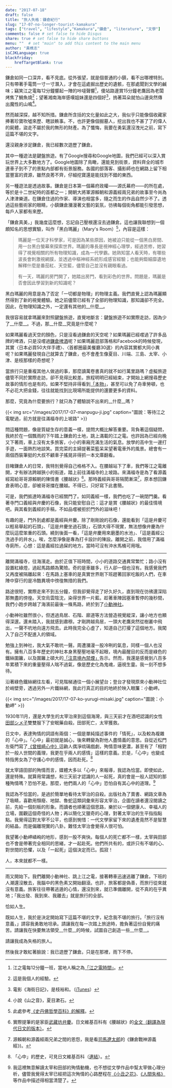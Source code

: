 ```yaml
---
date: "2017-07-18"
draft: false
title: "旅人失格：鎌倉紀行"
slug: "17-07-no-longer-tourist-kamakura"
tags: ["travel", "lifestyle","Kamakura","鎌倉", "literature", "文學"]
comments: false # set false to hide Disqus
share: true # set false to hide share buttons
menu: ""  # set "main" to add this content to the main menu
author: "黃樵志"
isCJKLanguage: true
blackfriday:
    hrefTargetBlank: true
---
```


鎌倉如同一口深井，看不見底。從外張望，就是個普通的小鎮，看不出哪裡特別。只有帶著手電筒一寸一寸潛入，才會在這處掘出歷史的遺骸，在那處聞到文學的鹹味；竊笑江之電每12分鐘響起一陣的咔噠聲響[^1]，傻站路邊賞15分鐘老鷹因為老闆烤焦了鯛魚燒[^2]；望著湘南海岸感嘆姐妹還是四個好[^3]，摀著耳朵就怕山邊突然傳出魔性的山鳴[^4]。

<!--more-->

然而越深探，越不知所措。鎌倉所含括的文化量如此之大，我似乎只能像個收藏家捧著珍寶吹噓來歷、瞎談軼事。不，也許更像個掘墓人，挖出我也不甚了了的偉人的屍體，盜走不屬於我的無形的財產。為了懺悔，我要在勇氣還沒洩光之前，寫下這篇不堪的文字。

還沒親身涉足鎌倉，我已經數次遊歷了鎌倉。

其中一種遊法是鍵盤旅遊。有了Google搜尋和Google地圖，我們已經可以深入賞玩世界上大多數地方了。Google地圖除了鳥瞰，還能見到街景，資料齊全的城市連車子到不了的景點內部都有街景服務。各國的部落客、攝影師也在網路上留下相當豐富的資源，雖然良莠不齊，仔細挖寶還是能找到不錯的東西。

另一種遊法是透過故事。鎌倉是日本第一個幕府政權——源氏幕府——的所在處，等於是十二世紀時的首都之一；開朝大將軍源賴朝和源義經兩兄弟的故事至今尚為人津津樂道。在鎌倉住過的作家、導演也相當多，隨之而生的作品自然少不了。透過這些藝術家的眼睛，小鎮鎌倉瀰漫著文藝的氣氛，彷彿每個街角都能引發思想，每戶人家都有來歷。

「鎌倉真美，」我幾度這麼想，忘記自己壓根還沒去過鎌倉。這也讓我聯想到一個頗知名的思想實驗，叫作「黑白瑪麗」（Mary's Room）[^5]，內容是這樣：

 > 瑪麗是一位天才科學家，可是因為某些原因，她被迫只能從一個黑白房間、用一台黑白螢幕來探索世界。瑪麗的專長是視神經心理學，經過苦修，她習得了視覺相關的所有物理知識，成為一代學霸。她熟知當人看天時，有哪些波長會刺激視網膜，並透過中樞神經系統形成感官經驗；也能夠鉅細靡遺地解釋什麼是番茄紅、天空藍，儘管自己並沒有親眼看過。
 > 
 > 有一天，瑪麗的房門開了，她踏出房門，看到彩色的世界。問題是，瑪麗是否會因此學習到新的知識呢？

黑白瑪麗的用意是為了否定「一切都是物理」的物理主義。我們直覺上認為瑪麗顯然得到了新的視覺體驗。她之前儘管已經有了全部的物理知識，那知識卻不完全。因此，在物理知識之外，一定還有其他的__什麼__。

我很容易就拿瑪麗來對照鍵盤旅遊，直覺地斷言：鍵盤旅遊不如實際走訪，因為少了__什麼__。不過，那__什麼__究竟是什麼呢？

如果瑪麗看過天空的顏色，只是沒看過鎌倉的天空呢？如果瑪麗已經嚐過了許多品牌的啤酒，只是沒嚐過[鎌倉啤酒](http://www.kamakura-beer.co.jp)呢？如果瑪麗逛部落格和Facebook的時候發現，其實〈日本必買50大伴手禮〉、〈首都圈最美餐廳30選〉的內容其實都大同小異呢？如果瑪麗發現自己就算去了鎌倉，也不會產生像夏目、川端、三島、太宰、小津、是枝那樣的奇想呢？

當旅行只是重複其他人做過的事，那麼讀萬卷書真的就不如行萬里路嗎？虛擬旅遊儘管不同於實際走訪，卻不見得比較差。旅程明明已經結束，才開始上網搜尋歷史故事的情形也是有的。如果不堅持非得看到[「本物」](http://jisho.org/word/本物)，甚至可以免了舟車勞頓，也不必花大把金錢，往往就能找到比現場所能提供的還要更多的資料。

那麼，究竟為什麼要旅行？就只為了體驗說不出來的__什麼__嗎？

{{< img src="/images/2017/17-07-manpugu-ji.jpg" caption="圖說：等待江之電駛過，前方就是往滿福寺的上坡路" >}}

問這種問題，像是質疑生存的意義一樣，提問大概比解答重要。背負著這個疑問，我終於在一個飄雨的下午踏上鎌倉的土地，跳上滿載的江之電。也許因為已經向晚又下著雨，車上沒有太多旅客，小小的車廂充滿生活的氣息。放學的高中生一邊打手遊，一面熱烈地談笑。買完菜的主婦提著菜籃呆呆望著電車外的風景。總會有一兩個西裝筆挺的大叔不顧車子搖晃非得抓一本文庫翻看。

目睹鎌倉人的日常，我特別覺得自己格格不入。在腰越站下了車，我們等江之電離開，才有辦法跨越狹小的街道，踏上前往滿福寺的上坡路。來滿福寺是為了看源義經寫給哥哥源賴朝的陳情書《腰越狀》[^6]。那時義經與哥哥隔閡漸深[^7]，原本想回鎌倉表明心意，卻被哥哥擋在腰越。不得已，只好寫下此書簡。

可是，我們抵達時滿福寺已經關門了。如同義經一樣，我們也吃了一碗閉門羹。看著寺門口義經與弁慶的石像，我只能安慰自己：這才是賞《腰越狀》的最佳情境吧。與其看到義經的手稿，不如品嚐被拒於門外的滋味吧！

有趣的是，門外到處都是義經與弁慶。除了剛剛說的石像，還能看到「這是弁慶可以輕易舉起的石頭」、「這是弁慶坐過石頭」，石頭大得不現實，無法想像弁慶為什麼玩這麼笨重的石頭。繞到後面一看，「這是弁慶用來磨墨的水池」、「這是義經公洗過手的井水」。唉，怎麼淨像是專為打卡設計的陳設。離開之前，我借用了滿福寺廁所，心想：這是義經拉過屎的地方。當時可沒有沖水馬桶可用哦。

---

離開滿福寺，往海濱走。由於正值下班時間，小小的道路交通異常繁忙；路小沒有設置紅綠燈，過起馬路頗為驚險。奇的是車雖多，行人卻一個也沒有。我感覺我們又再度被隔離起來：在馬路上塞車的是真實世界剛下班趕著回家吃飯的人們，在車陣中穿行的是冷酷異境中徬徨無措的我們。

路途很短，實際走來不到五分鐘，但我卻覺得走了好久好久，直到現在彷彿還深陷那無盡的徬徨。天空烏雲陰沈，染得世界一片藍。趁著車陣因塞車暫停的幾秒間，我們小跑步跨越了海濱前最後一條馬路，終於到了[小動神社](https://ja.wikipedia.org/wiki/小動神社)。

小動神社雖然很小，但透過鳥居、石階、廊道等方法營造視覺縱深，讓小地方也顯得深邃。還未踏入，我就感到肅穆。才剛跨越鳥居，一頭大老鷹突然從樹叢中飛出，一聲不吭地向遠方飛去。此時我完全心虛了，知道自己打擾了這個地方。我闖入了自己不配進入的領域。

勉強上到神社，我大氣不敢吭一聲。周遭瀰漫一股冷咧的氣息，同樣一個人也沒有。擁有八百多年歷史的神社本身黑壓壓地毫不起眼，境內最醒目的反而是綠色的鐵絲圍籬，以及圍籬上碩大的[「注意境內禁煙」](https://goo.gl/maps/w1PCCSmgCEy)告示。然而，我還是感覺到八百多年累積下來的重量壓得人喘不過氣，像是歷史化為鬼魂，逼視生靈。我一刻不想多待。

沿著綠色鐵絲網往左看，可見階梯通往一個小展望台；登台才發現原來小動神社位於峭壁旁，透過另外一片鐵絲網，我此行真正的目的地終於映入眼簾：小動岬。

{{< img src="/images/2017/17-07-ko-yurugi-misaki.jpg" caption="圖說：小動岬" >}}

1930年11月，還是大學生的太宰治來到這個海灣，與三天前才在酒吧認識的女性[田部シメ子](https://ja.wikipedia.org/wiki/田部シメ子)雙雙服下了安眠藥自殺。田部死亡，太宰獲救。

日文中，表達殉情的詞語有兩個：一個是單純描述事件的「情死」，以及較為複雜的「心中」。「心中」最初就是誠心，後來轉變為對他人盡情義的意思。自從近松門左衛門寫了[《曾根崎心中》](https://ja.wikipedia.org/wiki/曽根崎心中)這齣人偶淨琉璃戲劇，殉情意味更濃，甚至有了「相對於一般人世間的義理，我更在乎兩人的感情」這樣的意義。於是，「心中」也變成特指男女為了守護心中的感情，因而赴死。[^8]

就太宰語田部的殉情而言，媒體大多以「心中」來報導，我認為恰當。即使如此，還是特殊。就算用常識想，和三天前才認識的人一起死，真的會是一般人認知的那種殉情嗎？恐怕不是。那麼，他們兩人的「心中」恐怕自有其心中的道理。[^9]

我認為不恰當的，是過於簡單地看待太宰治的自殺。出版社為了賣書、網路文章為了吸睛，喜歡用頹廢、地獄、魯蛇這類詞彙來形容太宰治，企圖在讀者還沒閱讀之前，先給一個刻板的形象。而讀者也順著這個思路，樂於以一個健康人、幸福人的立場，圍觀這個奇怪的人物；再以簡化又獵奇的心理，對著太宰治的生平指指點點。我覺得這對太宰不公平，也感到惋惜：一代文學家留下來的遺產竟然不是智慧的結晶，而是偏離現實的八卦。難怪太宰治會覺得人很可怕。

我望著小動岬嶙峋的地形，感到一股不爽快。每個人的死亡都不一樣，太宰與田部也不會是帶著完全相同的思緒，才一起赴死。他們所共有的，或許只有不堪的心、對世間的恐懼，以及「一起死」這個決定而已。孤寂！

人，本來就都不一樣。

---

雨又開始下。我們離開小動神社、跳上江之電，接著轉車迅速逃離了鎌倉。下班的人潮還沒散去，我腦中的黑色素又開始翻滾。也許，旅客都是偽善，而旅行從來就沒有意義。旅客往往帶著逃遁的心情，還沒到來，就已準備離開，從不真的在乎異地；「我出發、我到來、我離去」就是旅行的全部。

恰如人生。

既如人生，我於是決定開始寫下這篇不堪的文字，紀念我不堪的旅行。「旅行沒有意義，」請容我勇敢地坦承。請讓我在每一次踏上旅途時，擔負著這份自覺的痛苦。請讓我在快要無法領受__什麼__的時候，試圖自己創造一些__什麼__。

請讓我成為失格的旅人。

然後我才敢紅著臉說：我已遊歷了鎌倉。只是在那裡，雨下不停。

[^1]: 江之電每12分鐘一班，當地人稱之為[「江之電時間」](https://www.enoden.co.jp/train/station/kamakura/time-table/)。
[^2]: 這是我個人的經驗。
[^3]: 電影《海街日記》，是枝裕和。（[iTunes](https://geo.itunes.apple.com/tw/movie/our-little-sister/id1145282959?mt=6&at=1010lxCe)）
[^4]: 小說《山之音》，夏目漱石。
[^5]: 此處參考[《史丹佛哲學百科》的解釋](https://plato.stanford.edu/entries/qualia-knowledge/)。
[^6]: 實際提筆的是家臣[武藏坊弁慶](https://ja.wikipedia.org/wiki/武蔵坊弁慶)。日文維基百科有《腰越狀》的[全文（翻譯為現代日文的版本）](https://ja.wikipedia.org/wiki/腰越状)。
[^7]: 源賴朝和源義經兩兄弟之間的恩怨，我是看[司馬遼太郎](https://ja.wikipedia.org/wiki/司馬遼太郎)的《鎌倉戰神源義經》)。
[^8]: 「心中」的歷史，可見日文維基百科（[連結](https://ja.wikipedia.org/wiki/心中#.E5.BF.83.E4.B8.AD.E7.AB.8B)）。
[^9]: 我這裡無意解讀太宰和田部的殉情動機，也不想從文學作品中幫太宰做心理分析，儘管我覺得太宰已經把這次殉情的心路歷程在[《小丑之花》](https://www.kobo.com/tw/en/ebook/xuPI9DzoHzulyP9XIpgKmA)、[《人間失格》](https://www.kobo.com/tw/en/ebook/vPmjuTbS0D6OYVivSzv1qg)等作品中描述得相當清楚了。